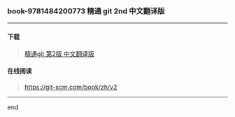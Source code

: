 ### book-9781484200773 精通 git 2nd 中文翻译版

---

#### 下载

> [精通git 第2版 中文翻译版]()

#### 在线阅读

> https://git-scm.com/book/zh/v2

---

end
